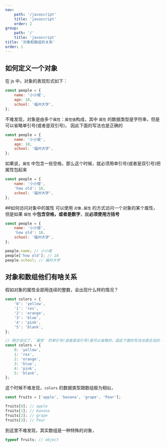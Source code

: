 ```yaml
---
nav:
    path: '/javascript'
    title: 'javascript'
    order: 2
group:
    path: '/'
    title: 'javascript'
title: '对象和数组的关系'
order: 1
---
```


## 如何定义一个对象

在 js 中，对象的表现形式如下：

```js
const people = {
    name: '小小俊',
    age: 18,
    school: '福州大学',
};
```

不难发现，对象是由多个`属性`：`属性值`构成，其中 `属性` 的数据类型是字符串，但是可以省略单引号(或者是双引号)，
因此下面的写法也是正确的

```js
const people = {
    name: '小小俊',
    age: 18,
    school: '福州大学',
};
```

如果说，`属性` 中包含一些空格，那么这个时候，就必须用单引号(或者是双引号)把属性包起来

```js
const people = {
    name: '小小俊',
    'how old': 18,
    school: '福州大学',
};
```

##如何访问对象中的属性
可以使用 `对象.属性` 的方式访问一个对象的某个属性，但是如果 `属性` 中**包含空格，或者是数字**，就**必须使用方括号**

```js
const people = {
    name: '小小俊',
    'how old': 18,
    school: '福州大学',
};

people.name; // 小小俊
people['how old']; // 18
people.school; // 福州大学
```

## 对象和数组他们有啥关系

假如对象的属性全部用连续的整数，会出现什么样的情况？

```js
const colors = {
    '0': 'yellow',
    '1': 'res',
    '2': 'orange',
    '3': 'blue',
    '4': 'pink',
    '5': 'blank',
};

// 刚才说过了，`属性` 的单引号(或者是双引号)是可以省略的，因此下面的写法也是合法的：
const colors = {
    0: 'yellow',
    1: 'res',
    2: 'orange',
    3: 'blue',
    4: 'pink',
    5: 'blank',
};
```

这个时候不难发现，`colors` 的数据类型跟数组极为相似，

```js
const fruits = ['apple', 'banana', 'grape', 'Pear'];

fruits[0]; // apple
fruits[1]; // banana
fruits[2]; // grape
fruits[3]; // Pear
```

到这里不难发现，其实数组是一种特殊的对象，

```js
typeof fruits; // object
```
